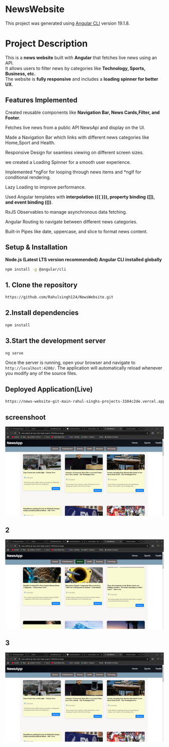 # NewsWebsite

This project was generated using [Angular CLI](https://github.com/angular/angular-cli) version 19.1.8.

# Project Description
This is a **news website** built with **Angular** that fetches live news using an API.  
It allows users to filter news by categories like **Technology, Sports, Business, etc.**  
The website is **fully responsive** and includes a **loading spinner for better UX**.

## Features Implemented

Created reusable components like **Navigation Bar, News Cards,Filter, and Footer**.

Fetches live news from a public API NewsApi and display on the UI.

Made a Navigation Bar which links with different news categories like Home,Sport and Health.

Responsive Design for seamless viewing on different screen sizes.

we created a Loading Spinner for a smooth user experience.

 Implemented *ngFor for looping through news items and *ngIf for conditional rendering.

Lazy Loading to improve performance.

Used Angular templates with **interpolation ({{ }}), property binding ([]), and event binding (())**.

RxJS Observables to manage asynchronous data fetching.

Angular Routing to navigate between different news categories.

Built-in Pipes like date, uppercase, and slice to format news content.

## Setup & Installation
**Node.js (Latest LTS version recommended)**
**Angular CLI installed globally**

```bash
npm install -g @angular/cli
```
## 1. Clone the repository
```bash
https://github.com/Rahulsingh124/NewsWebsite.git
```
## 2.Install dependencies
```bash
npm install
```

## 3.Start the development server
```bash
ng serve
```
Once the server is running, open your browser and navigate to `http://localhost:4200/`. The application will automatically reload whenever you modify any of the source files.

## Deployed Application(Live)

```bash
https://news-website-git-main-rahul-singhs-projects-3104c2de.vercel.app/
```

## screenshoot
![image alt](https://github.com/Rahulsingh124/NewsWebsite/blob/f07bf0a9ef5a575df5730f9ffaf5d15af4014941/Screenshot%20(612).png)

## 2
![image alt](https://github.com/Rahulsingh124/NewsWebsite/blob/f2a0132fef2dd780cfd4ee4cfb24a1af71d56d97/Screenshot%20(613).png)

## 3
![image alt](https://github.com/Rahulsingh124/NewsWebsite/blob/f07bf0a9ef5a575df5730f9ffaf5d15af4014941/Screenshot%20(612).png)


